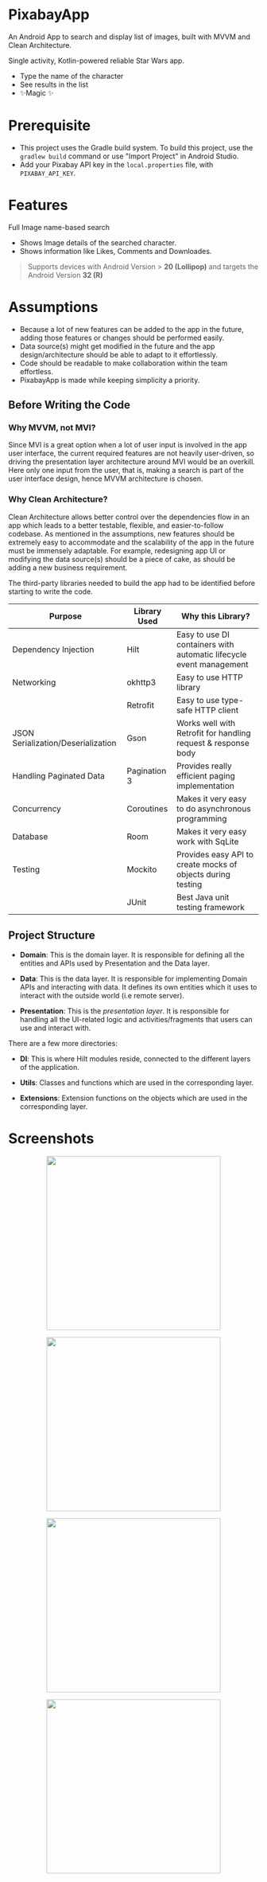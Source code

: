 
   # PixabayApp
An Android App to search and display list of images, built with MVVM and Clean Architecture.

Single activity, Kotlin-powered reliable Star Wars app.

* Type the name of the character
* See results in the list
* ✨Magic ✨

# Prerequisite

* This project uses the Gradle build system. To build this project, use the `gradlew build` command or use "Import Project" in Android Studio.
* Add your Pixabay API key in the `local.properties` file, with `PIXABAY_API_KEY`. 

# Features

Full Image name-based search

* Shows Image details of the searched character.
* Shows information like Likes, Comments and Downloades.

> Supports devices with Android Version > **20 (Lollipop)** and targets the Android Version **32 (R)**

# Assumptions

* Because a lot of new features can be added to the app in the future, adding those features or changes should be performed easily.
* Data source(s) might get modified in the future and the app design/architecture should be able to adapt to it effortlessly.
* Code should be readable to make collaboration within the team effortless.
* PixabayApp is made while keeping simplicity a priority.

## Before Writing the Code

### Why MVVM, not MVI?

Since MVI is a great option when a lot of user input is involved in the app user interface, the current required features are not heavily user-driven, so driving the presentation layer architecture around MVI would be an overkill. Here only one input from the user, that is, making a search is part of the user interface design, hence MVVM architecture is chosen.

### Why Clean Architecture?

Clean Architecture allows better control over the dependencies flow in an app which leads to a better testable, flexible, and easier-to-follow codebase. As mentioned in the assumptions, new features should be extremely easy to accommodate and the scalability of the app in the future must be immensely adaptable. For example, redesigning app UI or modifying the data source(s) should be a piece of cake, as should be adding a new business requirement.

The third-party libraries needed to build the app had to be identified before starting to write the code.

| **Purpose**                       | **Library Used**  | **Why this Library?**                                                |
| ----------------------------------| ----------------- | ---------------------------------------------------------------------|
| Dependency Injection              | Hilt              | Easy to use DI containers with automatic lifecycle event management  |
| Networking                        | okhttp3           | Easy to use HTTP library                                             |
|                                   | Retrofit          | Easy to use type-safe HTTP client                                    |
| JSON Serialization/Deserialization| Gson              | Works well with Retrofit for handling request & response body        |
| Handling Paginated Data           | Pagination 3      | Provides really efficient paging implementation                      |
| Concurrency                       | Coroutines        | Makes it very easy to do asynchronous programming                    |
| Database                          | Room              | Makes it very easy work with SqLite                                  |
| Testing                           | Mockito           | Provides easy API to create mocks of objects during testing          |
|                                   | JUnit             | Best Java unit testing framework                                     |

## Project Structure

* **Domain**: This is the domain layer. It is responsible for defining all the entities and APIs used by Presentation and the Data layer.

* **Data**: This is the data layer. It is responsible for implementing Domain APIs and interacting with data. It defines its own entities which it uses to interact with the outside world (i.e remote server).

* **Presentation**: This is the _presentation layer_. It is responsible for handling all the UI-related logic and activities/fragments that users can use and interact with.

There are a few more directories:

* **DI**: This is where Hilt modules reside, connected to the different layers of the application.

* **Utils**: Classes and functions which are used in the corresponding layer.

* **Extensions**: Extension functions on the objects which are used in the corresponding layer.

# Screenshots
<p align="center"><img src="/imgs/Screenshot_Search_Screen_Potr.jpg" width="350"/></p>

<p align="center"><img src="/imgs/Screenshot_Search_Screen_Land.jpg" width="350"/></p>

<p align="center"><img src="/imgs/Screenshot_Confirmation_Dialog.jpg" width="350"/></p>

<p align="center"><img src="/imgs/Screenshot_Image_Detail_Screen.jpg" width="350"/></p>
